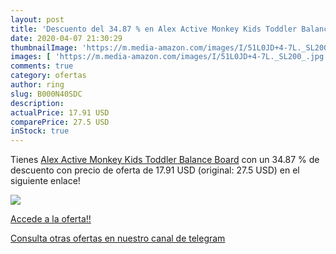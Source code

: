```yaml
---
layout: post
title: 'Descuento del 34.87 % en Alex Active Monkey Kids Toddler Balance '
date: 2020-04-07 21:30:29
thumbnailImage: 'https://m.media-amazon.com/images/I/51L0JD+4-7L._SL200_.jpg'
images: [ 'https://m.media-amazon.com/images/I/51L0JD+4-7L._SL200_.jpg' ]
comments: true
category: ofertas
author: ring
slug: B000N40SDC
description:
actualPrice: 17.91 USD
comparePrice: 27.5 USD
inStock: true
---
```


Tienes [Alex Active Monkey Kids Toddler Balance Board](https://www.amazon.com/dp/B000N40SDC/?tag=redken08-20) con un 34.87 % de descuento con precio de oferta de 17.91 USD (original: 27.5 USD) en el siguiente enlace!

[![](https://m.media-amazon.com/images/I/51L0JD+4-7L._SL200_.jpg)](https://www.amazon.com/dp/B000N40SDC/?tag=redken08-20)

[Accede a la oferta!!](https://www.amazon.com/dp/B000N40SDC/?tag=redken08-20)

[Consulta otras ofertas en nuestro canal de telegram](https://t.me/s/ofertas25)

